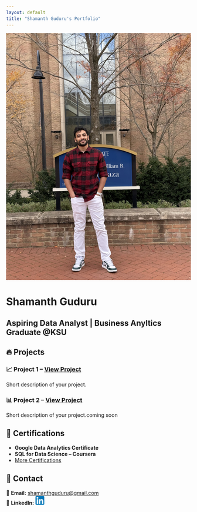 ```yaml
---
layout: default
title: "Shamanth Guduru's Portfolio"
---
```


<div class="hero">
    <img src="assets/images/Profilepic.jpg" class="profile-pic">
    <h1>Shamanth Guduru</h1>
    <h2>Aspiring Data Analyst | Business Anyltics Graduate @KSU</h2>
</div>

## 🔥 Projects
### 📈 **Project 1** – [View Project](#)
Short description of your project.

### 📊 **Project 2** – [View Project](#)
Short description of your project.coming soon

<h2>📜 Certifications</h2>
<ul>
    <li><strong>Google Data Analytics Certificate</strong></li>
    <li><strong>SQL for Data Science – Coursera</strong></li>
    <li><a href="{{ '/certifications/' | relative_url }}">More Certifications</a></li>

</ul>


## 📩 Contact
📧 **Email:** [shamanthguduru@gmail.com](mailto:shamanthguduru@gmail.com)  
🔗 **LinkedIn:** [![LinkedIn](assets/images/linkedin.png)](https://www.linkedin.com/in/shamanth-guduru/)  
